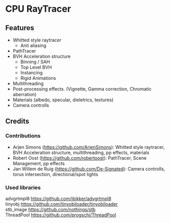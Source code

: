 # CPU RayTracer

## Features
- Whitted style raytracer
  - Anti aliasing
- PathTracer
- BVH Acceleration structure
  - Binning / SAH
  - Top Level BVH 
  - Instancing
  - Rigid Animations
- Multithreading
- Post-processing effects. (Vignette, Gamma correction, Chromatic aberration)
- Materials (albedo, specular, dieletrics, textures)
- Camera controlls

## Credits

### Contributions 
- Arjen Simons (https://github.com/ArjenSimons): Whitted style raytracer, BVH Acceleration structure, multithreading, pp effects, materials
- Robert Oost (https://github.com/robertoost): PathTracer, Scene Management, pp effects
- Jan Willem de Ruig (https://github.com/De-Signated): Camera controlls, torus intersection, directional/spot lights

### Used libraries
advgrtmpl8 https://github.com/jbikker/advgrtmpl8<br/>
tinyobj https://github.com/tinyobjloader/tinyobjloader<br/>
stb_image https://github.com/nothings/stb<br/>
ThreadPool https://github.com/progschj/ThreadPool<br/>
